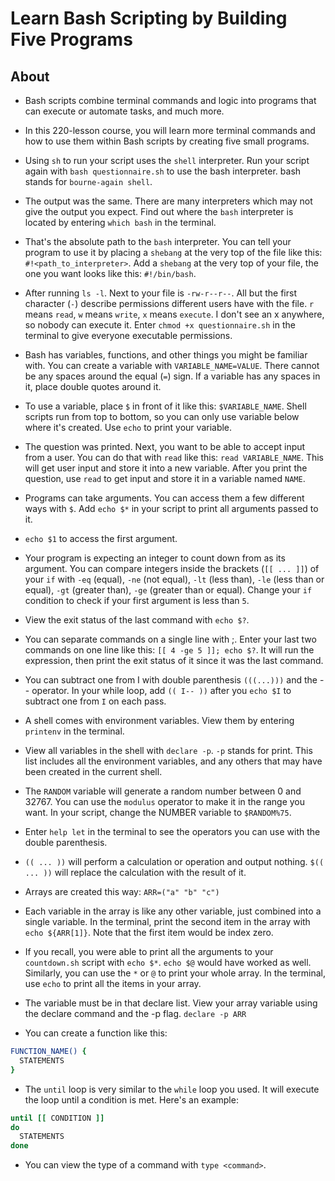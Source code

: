 # Learn Bash Scripting by Building Five Programs

## About

- Bash scripts combine terminal commands and logic into programs that can execute or automate tasks, and much more.
- In this 220-lesson course, you will learn more terminal commands and how to use them within Bash scripts by creating five small programs.

- Using `sh` to run your script uses the `shell` interpreter. Run your script again with `bash questionnaire.sh` to use the bash interpreter. bash stands for `bourne-again shell`.
- The output was the same. There are many interpreters which may not give the output you expect. Find out where the `bash` interpreter is located by entering `which bash` in the terminal.
- That's the absolute path to the `bash` interpreter. You can tell your program to use it by placing a `shebang` at the very top of the file like this: `#!<path_to_interpreter>`. Add a `shebang` at the very top of your file, the one you want looks like this: `#!/bin/bash`.
- After running `ls -l`. Next to your file is `-rw-r--r--`. All but the first character (`-`) describe permissions different users have with the file. `r` means `read`, `w` means `write`, `x` means `execute`. I don't see an x anywhere, so nobody can execute it. Enter `chmod +x questionnaire.sh` in the terminal to give everyone executable permissions.
- Bash has variables, functions, and other things you might be familiar with. You can create a variable with `VARIABLE_NAME=VALUE`. There cannot be any spaces around the equal (`=`) sign. If a variable has any spaces in it, place double quotes around it.
- To use a variable, place `$` in front of it like this: `$VARIABLE_NAME`. Shell scripts run from top to bottom, so you can only use variable below where it's created. Use `echo` to print your variable.
- The question was printed. Next, you want to be able to accept input from a user. You can do that with `read` like this: `read VARIABLE_NAME`. This will get user input and store it into a new variable. After you print the question, use `read` to get input and store it in a variable named `NAME`.
- Programs can take arguments. You can access them a few different ways with `$`. Add `echo $*` in your script to print all arguments passed to it.
- `echo $1` to access the first argument.
- Your program is expecting an integer to count down from as its argument. You can compare integers inside the brackets (`[[ ... ]]`) of your `if` with `-eq` (equal), `-ne` (not equal), `-lt` (less than), `-le` (less than or equal), `-gt` (greater than), `-ge` (greater than or equal). Change your `if` condition to check if your first argument is less than `5`.
- View the exit status of the last command with `echo $?`.
- You can separate commands on a single line with ;. Enter your last two commands on one line like this: `[[ 4 -ge 5 ]]; echo $?`. It will run the expression, then print the exit status of it since it was the last command.
- You can subtract one from I with double parenthesis `(((...)))` and the -- operator. In your while loop, add `(( I-- ))` after you `echo $I` to subtract one from `I` on each pass.
- A shell comes with environment variables. View them by entering `printenv` in the terminal.
- View all variables in the shell with `declare -p`. `-p` stands for print. This list includes all the environment variables, and any others that may have been created in the current shell.
- The `RANDOM` variable will generate a random number between 0 and 32767. You can use the `modulus` operator to make it in the range you want. In your script, change the NUMBER variable to `$RANDOM%75`.
- Enter `help let` in the terminal to see the operators you can use with the double parenthesis.
- `(( ... ))` will perform a calculation or operation and output nothing. `$(( ... ))` will replace the calculation with the result of it.
- Arrays are created this way: `ARR=("a" "b" "c")`
- Each variable in the array is like any other variable, just combined into a single variable. In the terminal, print the second item in the array with `echo ${ARR[1]}`. Note that the first item would be index zero.
- If you recall, you were able to print all the arguments to your `countdown.sh` script with `echo $*`. `echo $@` would have worked as well. Similarly, you can use the `*` or `@` to print your whole array. In the terminal, use `echo` to print all the items in your array.
- The variable must be in that declare list. View your array variable using the declare command and the -p flag. `declare -p ARR`
- You can create a function like this:

```sh
FUNCTION_NAME() {
  STATEMENTS
}
```

- The `until` loop is very similar to the `while` loop you used. It will execute the loop until a condition is met. Here's an example:

```sh
until [[ CONDITION ]]
do
  STATEMENTS
done
```

- You can view the type of a command with `type <command>`.
